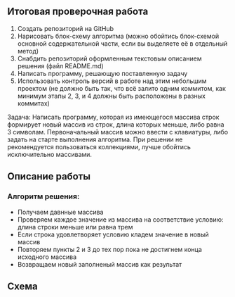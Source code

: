 ## **Итоговая проверочная работа**

1. Создать репозиторий на GitHub
2. Нарисовать блок-схему алгоритма (можно обойтись блок-схемой основной содержательной части, если вы выделяете её в отдельный метод)
3. Снабдить репозиторий оформленным текстовым описанием решения (файл README.md)
4. Написать программу, решающую поставленную задачу
5. Использовать контроль версий в работе над этим небольшим проектом (не должно быть так, что всё залито одним коммитом, как минимум этапы 2, 3, и 4 должны быть расположены в разных коммитах)

Задача: Написать программу, которая из имеющегося массива строк формирует новый массив из строк, длина которых меньше, либо равна 3 символам. Первоначальный массив можно ввести с клавиатуры, либо задать на старте выполнения алгоритма. При решении не рекомендуется пользоваться коллекциями, лучше обойтись исключительно массивами.

## Описание работы

 
### Алгоритм решения:
- Получаем давнные массива
- Проверяем каждое значение из массива на соответствие условию: длина строки меньше или равна трем
- Если строка удовлетворяет условию кладем значение в новый массив
- Повторяем пункты 2 и 3 до тех пор пока не достигнем конца исходного массива
- Возвращаем новый заполненый массив как результат

## Схема 